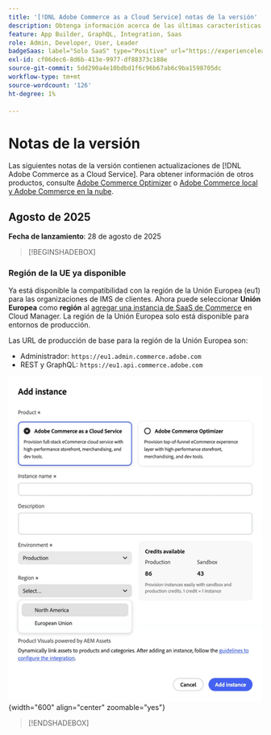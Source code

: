 ```yaml
---
title: '[!DNL Adobe Commerce as a Cloud Service] notas de la versión'
description: Obtenga información acerca de las últimas características y mejoras de  [!DNL Adobe Commerce as a Cloud Service].
feature: App Builder, GraphQL, Integration, Saas
role: Admin, Developer, User, Leader
badgeSaas: label="Solo SaaS" type="Positive" url="https://experienceleague.adobe.com/es/docs/commerce/user-guides/product-solutions" tooltip="Solo se aplica a los proyectos de Adobe Commerce as a Cloud Service y Adobe Commerce Optimizer (infraestructura de SaaS administrada por Adobe)."
exl-id: cf06dec6-8d6b-413e-9977-df88373c188e
source-git-commit: 5dd290a4e10bdbd1f6c96b67ab6c9ba1598705dc
workflow-type: tm+mt
source-wordcount: '126'
ht-degree: 1%

---
```


# Notas de la versión

Las siguientes notas de la versión contienen actualizaciones de [!DNL Adobe Commerce as a Cloud Service]. Para obtener información de otros productos, consulte [Adobe Commerce Optimizer](../optimizer/release-notes.md) o [Adobe Commerce local y Adobe Commerce en la nube](https://experienceleague.adobe.com/es/docs/commerce-operations/release/notes/overview).

## Agosto de 2025

**Fecha de lanzamiento**: 28 de agosto de 2025

>[!BEGINSHADEBOX]

### Región de la UE ya disponible

Ya está disponible la compatibilidad con la región de la Unión Europea (eu1) para las organizaciones de IMS de clientes. Ahora puede seleccionar **Unión Europea** como **región** al [agregar una instancia de SaaS de Commerce](./getting-started.md#create-an-instance) en Cloud Manager. La región de la Unión Europea solo está disponible para entornos de producción.

Las URL de producción de base para la región de la Unión Europea son:

* Administrador: `https://eu1.admin.commerce.adobe.com`
* REST y GraphQL: `https://eu1.api.commerce.adobe.com`

![crear instancia](./assets/create-instance-eu.png){width="600" align="center" zoomable="yes"}

>[!ENDSHADEBOX]
